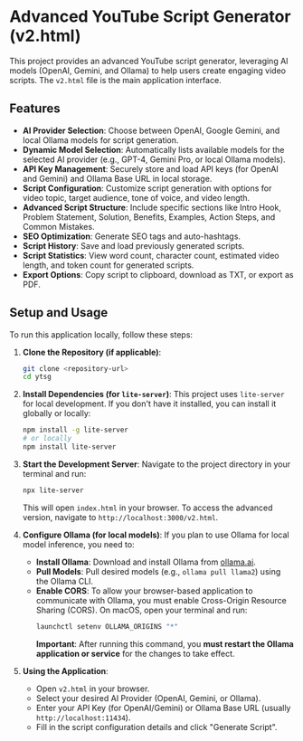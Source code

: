 # Advanced YouTube Script Generator (v2.html)

This project provides an advanced YouTube script generator, leveraging AI models (OpenAI, Gemini, and Ollama) to help users create engaging video scripts. The `v2.html` file is the main application interface.

## Features

- **AI Provider Selection**: Choose between OpenAI, Google Gemini, and local Ollama models for script generation.
- **Dynamic Model Selection**: Automatically lists available models for the selected AI provider (e.g., GPT-4, Gemini Pro, or local Ollama models).
- **API Key Management**: Securely store and load API keys (for OpenAI and Gemini) and Ollama Base URL in local storage.
- **Script Configuration**: Customize script generation with options for video topic, target audience, tone of voice, and video length.
- **Advanced Script Structure**: Include specific sections like Intro Hook, Problem Statement, Solution, Benefits, Examples, Action Steps, and Common Mistakes.
- **SEO Optimization**: Generate SEO tags and auto-hashtags.
- **Script History**: Save and load previously generated scripts.
- **Script Statistics**: View word count, character count, estimated video length, and token count for generated scripts.
- **Export Options**: Copy script to clipboard, download as TXT, or export as PDF.

## Setup and Usage

To run this application locally, follow these steps:

1.  **Clone the Repository (if applicable)**:
    ```bash
    git clone <repository-url>
    cd ytsg
    ```

2.  **Install Dependencies (for `lite-server`)**:
    This project uses `lite-server` for local development. If you don't have it installed, you can install it globally or locally:
    ```bash
    npm install -g lite-server
    # or locally
    npm install lite-server
    ```

3.  **Start the Development Server**:
    Navigate to the project directory in your terminal and run:
    ```bash
    npx lite-server
    ```
    This will open `index.html` in your browser. To access the advanced version, navigate to `http://localhost:3000/v2.html`.

4.  **Configure Ollama (for local models)**:
    If you plan to use Ollama for local model inference, you need to:
    -   **Install Ollama**: Download and install Ollama from [ollama.ai](https://ollama.ai/).
    -   **Pull Models**: Pull desired models (e.g., `ollama pull llama2`) using the Ollama CLI.
    -   **Enable CORS**: To allow your browser-based application to communicate with Ollama, you must enable Cross-Origin Resource Sharing (CORS). On macOS, open your terminal and run:
        ```bash
        launchctl setenv OLLAMA_ORIGINS "*"
        ```
        **Important**: After running this command, you **must restart the Ollama application or service** for the changes to take effect.

5.  **Using the Application**:
    -   Open `v2.html` in your browser.
    -   Select your desired AI Provider (OpenAI, Gemini, or Ollama).
    -   Enter your API Key (for OpenAI/Gemini) or Ollama Base URL (usually `http://localhost:11434`).
    -   Fill in the script configuration details and click "Generate Script".